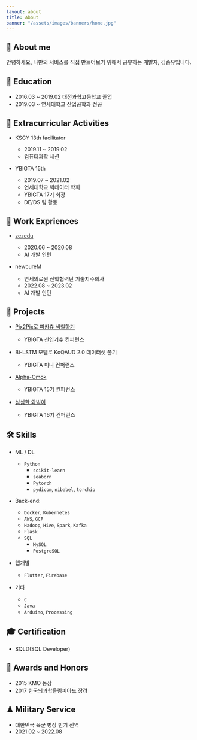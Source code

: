 ```yaml
---
layout: about
title: About
banner: "/assets/images/banners/home.jpg"
---
```


## 🌈 About me

안녕하세요, 나만의 서비스를 직접 만들어보기 위해서 공부하는 개발자, 김승유입니다.

## 🏫 Education

* 2016.03 ~ 2019.02 대전과학고등학교 졸업
* 2019.03 ~ 연세대학교 산업공학과 전공

## 📄 Extracurricular Activities

* KSCY 13th facilitator
    - 2019.11 ~ 2019.02
    - 컴퓨터과학 세션

* YBIGTA 15th
    - 2019.07 ~ 2021.02
    - 연세대학교 빅데이터 학회
    - YBIGTA 17기 회장
    - DE/DS 팀 활동

## 👔 Work Expriences

* [zezedu](https://zezedu.com/)
    - 2020.06 ~ 2020.08
    - AI 개발 인턴

* newcureM
    - 연세의료원 산학협력단 기술지주회사
    - 2022.08 ~ 2023.02
    - AI 개발 인턴

## 🎯 Projects

* [Pix2Pix로 피카츄 색칠하기](https://github.com/ksyu0508/Computer-Vision/tree/master/pix2pix)
    - YBIGTA 신입기수 컨퍼런스

* Bi-LSTM 모델로 KoQAUD 2.0 데이터셋 풀기
    - YBIGTA 미니 컨퍼런스

* [Alpha-Omok](https://github.com/ksyu0508/alpha-omok)
    - YBIGTA 15기 컨퍼런스

* [심심한 와빅이](https://github.com/ksyu0508/ybigta_chatbot)
    - YBIGTA 16기 컨퍼런스

## 🛠 Skills

* ML / DL
    - `Python`
        - `scikit-learn`
        - `seaborn`
        - `Pytorch`
        - `pydicom`, `nibabel`, `torchio`

* Back-end:
    - `Docker`, `Kubernetes`
    - `AWS`, `GCP`
    - `Hadoop`, `Hive`, `Spark`, `Kafka`
    - `Flask`
    - `SQL`
        - `MySQL`
        - `PostgreSQL`

* 앱개발
    - `Flutter`, `Firebase`

* 기타
    - `C`
    - `Java`
    - `Arduino`, `Processing`

## 🎓 Certification

* SQLD(SQL Developer)

## 🏅 Awards and Honors

* 2015 KMO 동상
* 2017 한국뇌과학올림피아드 장려

## ♟ Military Service

* 대한민국 육군 병장 만기 전역
* 2021.02 ~ 2022.08